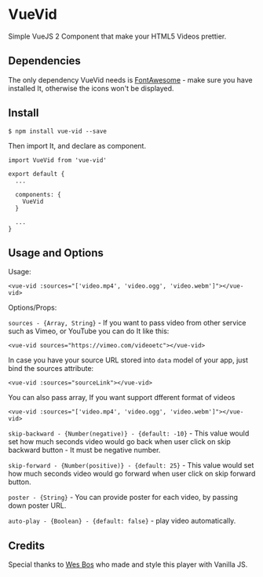# VueVid

Simple VueJS 2 Component that make your HTML5 Videos prettier.

## Dependencies

The only dependency VueVid needs is [FontAwesome](http://fontawesome.io/) - make sure you have installed It, otherwise the icons won't be displayed.

## Install

```
$ npm install vue-vid --save
```

Then import It, and declare as component.
```
import VueVid from 'vue-vid'

export default {
  ...
  
  components: {
    VueVid
  }
  
  ...
}

```

## Usage and Options

Usage:

```
<vue-vid :sources="['video.mp4', 'video.ogg', 'video.webm']"></vue-vid>
```

Options/Props:

`sources - {Array, String}` -  If you want to pass video from other service such as Vimeo, or YouTube you can do It like this:
``` 
<vue-vid sources="https://vimeo.com/videoetc"></vue-vid>
```

In case you have your source URL stored into `data` model of your app, just bind the sources attribute:

``` 
<vue-vid :sources="sourceLink"></vue-vid>
```

You can also pass array, If you want support dfferent format of videos

```
<vue-vid :sources="['video.mp4', 'video.ogg', 'video.webm']"></vue-vid>
```

`skip-backward - {Number(negative)} - {default: -10}` - This value would set how much seconds video would go back when user click on skip backward button - It must be negative number.

`skip-forward - {Number(positive)} - {default: 25}` - This value would set how much seconds video would go forward when user click on skip forward button.

`poster - {String}` - You can provide poster for each video, by passing down poster URL.

`auto-play - {Boolean} - {default: false}` - play video automatically.

## Credits

Special thanks to [Wes Bos](https://github.com/wesbos) who made and style this player with Vanilla JS.
